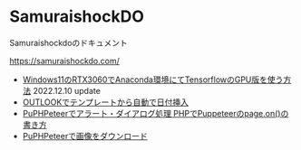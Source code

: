 # SamuraishockDO
Samuraishockdoのドキュメント  

https://samuraishockdo.com/  

* [Windows11のRTX3060でAnaconda環境にてTensorflowのGPU版を使う方法](anaconda_tensorflow) 2022.12.10 update
* [OUTLOOKでテンプレートから自動で日付挿入](outlook)
* [PuPHPeteerでアラート・ダイアログ処理 PHPでPuppeteerのpage.on()の書き方](puphpeteer-page-on)
* [PuPHPeteerで画像をダウンロード](puphpeteer-download-image)